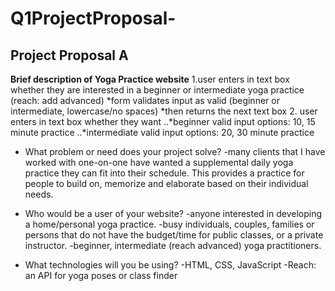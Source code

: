 # Q1ProjectProposal-

## Project Proposal A 
**Brief description of Yoga Practice website**
1.user enters in text box whether they are interested in a beginner or intermediate yoga practice (reach: add advanced) 
  *form validates input as valid (beginner or intermediate, lowercase/no spaces)
  *then returns the next text box 
2. user enters in text box whether they want 
  ..*beginner valid input options: 10, 15 minute practice
  ..*intermediate valid input options: 20, 30 minute practice 

* What problem or need does your project solve?
-many clients that I have worked with one-on-one have wanted a supplemental daily yoga practice they can fit into their schedule. This provides a practice for people to build on, memorize and elaborate based on their individual needs.

* Who would be a user of your website?
-anyone interested in developing a home/personal yoga practice.
-busy individuals, couples, families or persons that do not have the budget/time for public classes, or a private instructor. 
	-beginner, intermediate (reach advanced) yoga practitioners.

* What technologies will you be using?
-HTML, CSS, JavaScript
-Reach: an API for yoga poses or class finder
